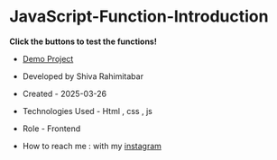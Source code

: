 # JavaScript-Function-Introduction
**Click the buttons to test the functions!**




- [Demo Project]()

- Developed by Shiva Rahimitabar

- Created - 2025-03-26

- Technologies Used - Html , css , js 

 

- Role - Frontend

- How to reach me : with my [instagram](https://www.instagram.com/shiva.rahimitabar.dev)
